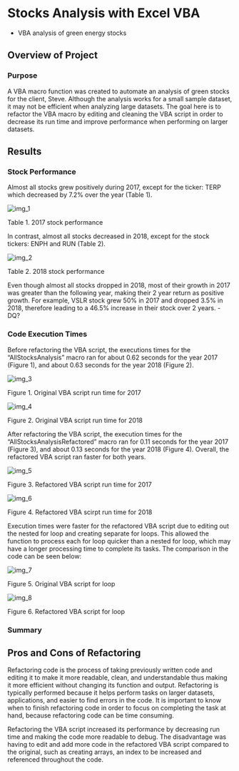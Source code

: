 # Stocks Analysis with Excel VBA

* VBA analysis of green energy stocks

## Overview of Project

### Purpose

A VBA macro function was created to automate an analysis of green stocks for the client, Steve. Although the analysis works for a small sample dataset, it may not be efficient when analyzing large datasets. The goal here is to refactor the VBA macro by editing and cleaning the VBA script in order to decrease its run time and improve performance when performing on larger datasets. 


## Results

### Stock Performance

Almost all stocks grew positively during 2017, except for the ticker: TERP which decreased by 7.2% over the year (Table 1). 

![img_1](https://github.com/jmasurovsky/stock-analysis/blob/master/Resources/VBA_Challenge_AllStocks_2017.png)

Table 1. 2017 stock performance

In contrast, almost all stocks decreased in 2018, except for the stock tickers:
ENPH and RUN (Table 2). 

![img_2](https://github.com/jmasurovsky/stock-analysis/blob/master/Resources/VBA_Challenge_AllStocks_2018.png)

Table 2. 2018 stock performance

Even though almost all stocks dropped in 2018, most of their growth in 2017 was greater than the following year, making their 2 year return as positive growth. For example, VSLR stock grew 50% in 2017 and dropped 3.5% in 2018, therefore leading to a 46.5% increase in their stock over 2 years. -DQ?

### Code Execution Times

Before refactoring the VBA script, the executions times for the “AllStocksAnalysis” macro ran for about 0.62 seconds for the year 2017 (Figure 1), and about 0.63 seconds for the year 2018 (Figure 2).

![img_3](https://github.com/jmasurovsky/stock-analysis/blob/master/Resources/VBA_Challenge_2017_%20NotRefactored.png)

Figure 1. Original VBA script run time for 2017


![img_4](https://github.com/jmasurovsky/stock-analysis/blob/master/Resources/VBA_Challenge_2018_NotRefactored.png)

Figure 2. Original VBA script run time for 2018

After refactoring the VBA script, the execution times for the “AllStocksAnalysisRefactored” macro ran for 0.11 seconds for the year 2017 (Figure 3), and about 0.13 seconds for the year 2018 (Figure 4). Overall, the refactored VBA script ran faster for both years.

![img_5](https://github.com/jmasurovsky/stock-analysis/blob/master/Resources/VBA_Challenge_2017.png)

Figure 3. Refactored VBA script run time for 2017


![img_6](https://github.com/jmasurovsky/stock-analysis/blob/master/Resources/VBA_Challenge_2018.png)

Figure 4. Refactored VBA scirpt run time for 2018


Execution times were faster for the refactored VBA script due to editing out the nested for loop and creating separate for loops.
This allowed the function to process each for loop quicker than a nested for loop, which may have a longer processing time to complete its tasks. The comparison in the code can be seen below:

![img_7](https://github.com/jmasurovsky/stock-analysis/blob/master/Resources/Original_nestedForLoop.png)

Figure 5. Original VBA script for loop 


![img_8](https://github.com/jmasurovsky/stock-analysis/blob/master/Resources/Refactored_ForLoop.png)

Figure 6. Refactored VBA script for loop 

### Summary

## Pros and Cons of Refactoring

Refactoring code is the process of taking previously written code and editing it to make it more readable, clean, and understandable thus making it more efficient without changing its function and output. Refactoring is typically performed because it helps perform tasks on larger datasets, applications, and easier to find errors in the code. It is important to know when to finish refactoring code in order to focus on completing the task at hand, because refactoring code can be time consuming.

Refactoring the VBA script increased its performance by decreasing run time and making the code more readable to debug. The disadvantage was having to edit and add more code in the refactored VBA script compared to the original, such as creating arrays, an index to be increased and referenced throughout the code.

